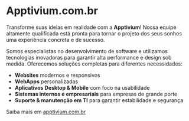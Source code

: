 # **Apptivium.com.br**

Transforme suas ideias em realidade com a **Apptivium**! Nossa equipe altamente qualificada está pronta para tornar o projeto dos seus sonhos uma experiência concreta e de sucesso.

Somos especialistas no desenvolvimento de software e utilizamos tecnologias inovadoras para garantir alta performance e design sob medida. Oferecemos soluções completas para diferentes necessidades:

- **Websites** modernos e responsivos
- **WebApps** personalizadas
- **Aplicativos Desktop & Mobile** com foco na usabilidade
- **Sistemas internos e empresariais** para empresas de grande porte
- **Suporte & manutenção em TI** para garantir estabilidade e segurança

Saiba mais em [apptivium.com.br](https://apptivium.com.br)
